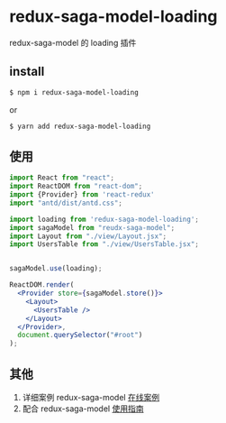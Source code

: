 # redux-saga-model-loading
redux-saga-model 的 loading 插件



## install

```bash
$ npm i redux-saga-model-loading
```

or

```bash
$ yarn add redux-saga-model-loading
```



## 使用

```jsx
import React from "react";
import ReactDOM from "react-dom";
import {Provider} from 'react-redux'
import "antd/dist/antd.css";

import loading from 'redux-saga-model-loading';
import sagaModel from "reudx-saga-model";
import Layout from "./view/Layout.jsx";
import UsersTable from "./view/UsersTable.jsx";


sagaModel.use(loading);

ReactDOM.render(
  <Provider store={sagaModel.store()}>
    <Layout>
      <UsersTable />
    </Layout>
  </Provider>,
  document.querySelector("#root")
);
```



## 其他

1. 详细案例  redux-saga-model [在线案例](https://tomsontang.github.io/redux-saga-model-tutorial/users-demo/build/index.html)
2. 配合 redux-saga-model [使用指南](https://github.com/tomsonTang/redux-saga-model-tutorial)

